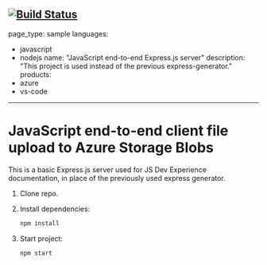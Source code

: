 [![Build Status](https://dev.azure.com/bentleycs/China-iTwin/_apis/build/status/YeMengHua417.pipeline?branchName=main)](https://dev.azure.com/bentleycs/China-iTwin/_build/latest?definitionId=8629&branchName=main)
---
page_type: sample
languages:
- javascript
- nodejs
name: "JavaScript end-to-end Express.js server"
description: "This project is used instead of the previous express-generator."
products:
- azure
- vs-code
---

# JavaScript end-to-end client file upload to Azure Storage Blobs

This is a basic Express.js server used for JS Dev Experience documentation, in place of the previously used express generator. 

1. Clone repo.

1. Install dependencies: 

    ```bash
    npm install
    ```

1. Start project: 

    ```bash
    npm start
    ```
